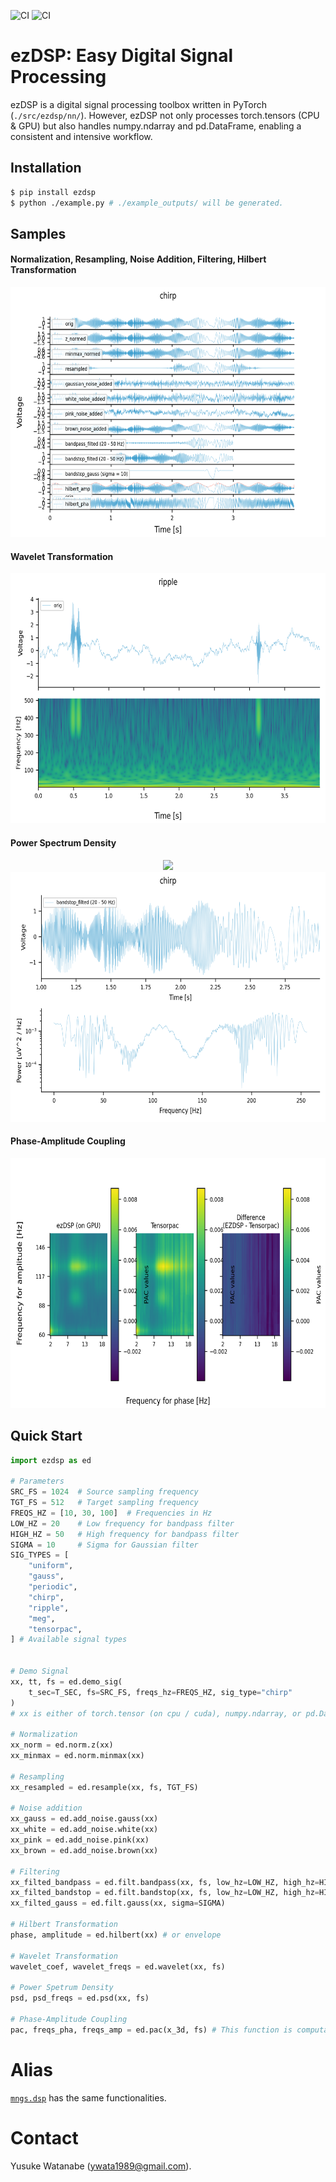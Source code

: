 ![CI](https://github.com/ywatanabe1989/ezdsp/actions/workflows/pip_install.yml/badge.svg)
![CI](https://github.com/ywatanabe1989/ezdsp/actions/workflows/run_example.yml/badge.svg)

# ezDSP: Easy Digital Signal Processing

ezDSP is a digital signal processing toolbox written in PyTorch (`./src/ezdsp/nn/`). However, ezDSP not only processes torch.tensors (CPU & GPU) but also handles numpy.ndarray and pd.DataFrame, enabling a consistent and intensive workflow.

## Installation
```bash
$ pip install ezdsp
$ python ./example.py # ./example_outputs/ will be generated.
```

## Samples
#### Normalization, Resampling, Noise Addition, Filtering, Hilbert Transformation
<div align="center">
  <img src="./example_outputs/3_chirp/1_signals.png" height="400">
</div>

#### Wavelet Transformation
<div align="center">
  <img src="./example_outputs/4_ripple/2_wavelet_orig.png" height="400">
</div>

#### Power Spectrum Density
<div align="center">
  <img src="./example_outputs/3_chirp/3_orig.png" height="400">
  <img src="./example_outputs/3_chirp/3_psd_bandstop_filted%20(20%20-%2050%20Hz).png" height="400">
</div>

#### Phase-Amplitude Coupling
<div align="center">
  <img src="./example_outputs/modulation_index_calculation_with_ezDSP_and_Tensorpac.png" height="400">
</div>
<!-- <div align="center">
 !--   <img src="./example_outputs/pac_calculation_with_ezDSP_and_Tensorpac.png" height="400">
 !-- </div> -->

## Quick Start
``` python
import ezdsp as ed

# Parameters
SRC_FS = 1024  # Source sampling frequency
TGT_FS = 512   # Target sampling frequency
FREQS_HZ = [10, 30, 100]  # Frequencies in Hz
LOW_HZ = 20    # Low frequency for bandpass filter
HIGH_HZ = 50   # High frequency for bandpass filter
SIGMA = 10     # Sigma for Gaussian filter
SIG_TYPES = [
    "uniform",
    "gauss",
    "periodic",
    "chirp",
    "ripple",
    "meg",
    "tensorpac",
] # Available signal types


# Demo Signal
xx, tt, fs = ed.demo_sig(
    t_sec=T_SEC, fs=SRC_FS, freqs_hz=FREQS_HZ, sig_type="chirp"
)
# xx is either of torch.tensor (on cpu / cuda), numpy.ndarray, or pd.DataFrame.

# Normalization
xx_norm = ed.norm.z(xx)
xx_minmax = ed.norm.minmax(xx)

# Resampling
xx_resampled = ed.resample(xx, fs, TGT_FS)

# Noise addition
xx_gauss = ed.add_noise.gauss(xx)
xx_white = ed.add_noise.white(xx)
xx_pink = ed.add_noise.pink(xx)
xx_brown = ed.add_noise.brown(xx)

# Filtering
xx_filted_bandpass = ed.filt.bandpass(xx, fs, low_hz=LOW_HZ, high_hz=HIGH_HZ)
xx_filted_bandstop = ed.filt.bandstop(xx, fs, low_hz=LOW_HZ, high_hz=HIGH_HZ)
xx_filted_gauss = ed.filt.gauss(xx, sigma=SIGMA)

# Hilbert Transformation
phase, amplitude = ed.hilbert(xx) # or envelope

# Wavelet Transformation
wavelet_coef, wavelet_freqs = ed.wavelet(xx, fs)

# Power Spetrum Density
psd, psd_freqs = ed.psd(xx, fs)

# Phase-Amplitude Coupling
pac, freqs_pha, freqs_amp = ed.pac(x_3d, fs) # This function is computationally demanding. Please monitor the RAM/VRAM usage.
```

# Alias
[`mngs.dsp`](https://github.com/ywatanabe1989/mngs/src/mngs/dsp/) has the same functionalities.

# Contact
Yusuke Watanabe (ywata1989@gmail.com).


